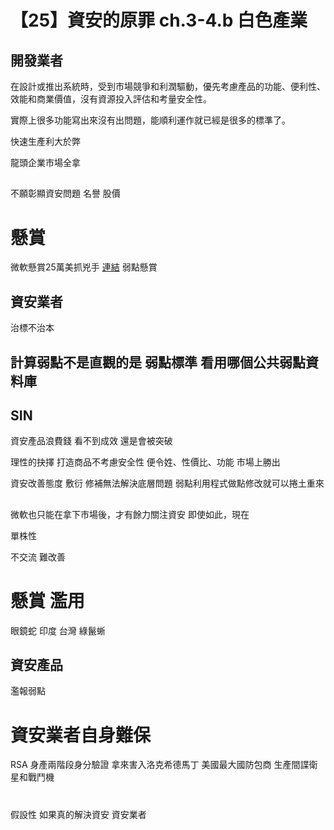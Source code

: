 # 【25】資安的原罪 ch.3-4.b 白色產業

## 開發業者
在設計或推出系統時，受到市場競爭和利潤驅動，優先考慮產品的功能、便利性、效能和商業價值，沒有資源投入評估和考量安全性。

實際上很多功能寫出來沒有出問題，能順利運作就已經是很多的標準了。


快速生產利大於弊

龍頭企業市場全拿
##

不願彰顯資安問題
名譽 股價

# 懸賞
微軟懸賞25萬美抓兇手 [連結](https://www.epochtimes.com/b5/9/2/15/n2430431.htm)
弱點懸賞

## 資安業者
治標不治本

計算弱點不是直觀的是 弱點標準
看用哪個公共弱點資料庫 
---

## SIN
資安產品浪費錢 看不到成效 還是會被突破

理性的抉擇
打造商品不考慮安全性
便令姓、性價比、功能
市場上勝出

資安改善態度
敷衍 修補無法解決底層問題
弱點利用程式做點修改就可以捲土重來
##
微軟也只能在拿下市場後，才有餘力關注資安
即使如此，現在 

單株性

不交流 難改善

# 懸賞 濫用
眼鏡蛇 印度
台灣 綠鬣蜥

## 資安產品
濫報弱點

# 資安業者自身難保
RSA 身產兩階段身分驗證 拿來害入洛克希德馬丁 美國最大國防包商 生產間諜衛星和戰鬥機

#
假設性
如果真的解決資安 資安業者